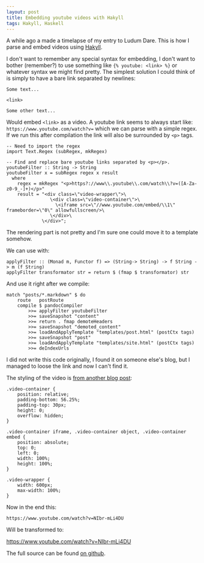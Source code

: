 ```yaml
---
layout: post
title: Embedding youtube videos with Hakyll
tags: Hakyll, Haskell
---
```


A while ago a made a timelapse of my entry to Ludum Dare. This is how I parse and embed videos using [Hakyll][].

I don't want to remember any special syntax for embedding, I don't want to bother (remember?) to use something like `{% youtube: <link> %}` or whatever syntax we might find pretty. The simplest solution I could think of is simply to have a bare link separated by newlines:

```
Some text...

<link>

Some other text...
```

Would embed `<link>` as a video. A youtube link seems to always start like: `https://www.youtube.com/watch?v=` which we can parse with a simple regex. If we run this after compilation the link will also be surrounded by `<p>` tags.

```{.haskell}
-- Need to import the regex
import Text.Regex (subRegex, mkRegex)

-- Find and replace bare youtube links separated by <p></p>.
youtubeFilter :: String -> String
youtubeFilter x = subRegex regex x result
  where
    regex = mkRegex "<p>https?://www\\.youtube\\.com/watch\\?v=([A-Za-z0-9_-]+)</p>"
    result = "<div class=\"video-wrapper\">\
                \<div class=\"video-container\">\
                  \<iframe src=\"//www.youtube.com/embed/\\1\" frameborder=\"0\" allowfullscreen/>\
                \</div>\
             \</div>";
```

The rendering part is not pretty and I'm sure one could move it to a template somehow.

We can use with:

```{.haskell}
applyFilter :: (Monad m, Functor f) => (String-> String) -> f String -> m (f String)
applyFilter transformator str = return $ (fmap $ transformator) str
```

And use it right after we compile:

```{.haskell}
match "posts/*.markdown" $ do
    route   postRoute
    compile $ pandocCompiler
        >>= applyFilter youtubeFilter
        >>= saveSnapshot "content"
        >>= return . fmap demoteHeaders
        >>= saveSnapshot "demoted_content"
        >>= loadAndApplyTemplate "templates/post.html" (postCtx tags)
        >>= saveSnapshot "post"
        >>= loadAndApplyTemplate "templates/site.html" (postCtx tags)
        >>= deIndexUrls
```

I did not write this code originally, I found it on someone else's blog, but I managed to loose the link and now I can't find it.

The styling of the video is [from another blog post][style]:

```{.css}
.video-container {
    position: relative;
    padding-bottom: 56.25%;
    padding-top: 30px;
    height: 0;
    overflow: hidden;
}

.video-container iframe, .video-container object, .video-container embed {
    position: absolute;
    top: 0;
    left: 0;
    width: 100%;
    height: 100%;
}

.video-wrapper {
    width: 600px;
    max-width: 100%;
}
```

Now in the end this:

```
https://www.youtube.com/watch?v=NIbr-mLi4DU
```

Will be transformed to:

https://www.youtube.com/watch?v=NIbr-mLi4DU

The full source can be found [on github][].

[Hakyll]: http://jaspervdj.be/hakyll/ "Hakyll"
[style]: http://webdesignerwall.com/tutorials/css-elastic-videos "CSS elastic videos"
[on github]: https://github.com/treeman/jonashietala "My github"

